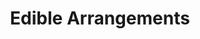 ---
title: "Edible Arrangements"
url: /portland/edible-arrangements-southwest-barnes-road/
shop: Andenken
---